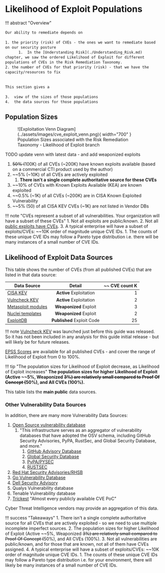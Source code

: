 # Likelihood of Exploit Populations

!!! abstract "Overview"
    
    Our ability to remediate depends on 

    1. the priority (risk) of CVEs - the ones we want to remediate based on our security posture
          1.  In the [Understanding Risk](./Understanding_Risk.md) chapter, we saw the ordered Likelihood of Exploit for different populations of CVEs in the Risk Remediation Taxonomy.
    2. the number of CVEs for that priority (risk) - that we have the capacity/resources to fix

   
    This section gives a

    3.  view of the sizes of those populations
    4.  the data sources for those populations

## Population Sizes

<figure markdown>
![Exploitation Venn Diagram](../assets/images/cve_exploit_venn.png){ width="700" }
<figcaption>Population Sizes associated with the Risk Remediation Taxonomy - Likelihood of Exploit branch</figcaption>
</figure>
TODO update venn with latest data - and add weaponized exploits

1. ~~50% (~~100K) of all CVEs (~200K) have known exploits available (based on a commercial CTI product used by the author)
2. ~~5% (~10K) of all CVEs are actively exploited 
    1. **There isn't a single complete authoritative source for these CVEs**
3. ~~10% of CVEs with Known Exploits Available (KEA) are known exploited
4. ~~0.5% (~1K) of all CVEs (~200K) are in CISA Known Exploited Vulnerability 
5. ~~5% (50) of all CISA KEV CVEs (~1K) are not listed in Vendor DBs

!!! note "CVEs represent a subset of all vulnerabilities. Your organization will have a subset of these CVEs"
     1. Not all exploits are public/known.
     2. Not all [public exploits have CVEs](https://unit42.paloaltonetworks.com/state-of-exploit-development/).
     3. A typical enterprise will have a subset of exploits/CVEs: ~~10K order of magnitude unique CVE IDs.
         1. The counts of these unique CVE IDs may follow a Pareto type distribution i.e. there will be many instances of a small number of CVE IDs.

## Likelihood of Exploit Data Sources

This table shows the number of CVEs (from all published CVEs) that are listed in that data source:

| Data Source |    Detail     | ~~ CVE count K | 
|-------------|:-------------:|---------------:|
| [CISA KEV](https://www.cisa.gov/known-exploited-vulnerabilities-catalog)    |  **Active** Exploitation|              1 | 
| [Vulncheck KEV](https://vulncheck.com/kev)    |  **Active** Exploitation|              2 | 
| [Metasploit modules](https://github.com/rapid7/metasploit-framework)  | **Weaponized** Exploit |              3 | 
| [Nuclei templates](https://github.com/projectdiscovery/nuclei-templates)      |  **Weaponized** Exploit           |              2 | 
| [ExploitDB](https://gitlab.com/exploit-database/exploitdb)   |  **Published** Exploit Code             |            25 | 

!!! note
    [Vulncheck KEV](https://vulncheck.com/press/vulncheck-kev) was launched just before this guide was released.
    So it has not been included in any analysis for this guide initial release - but will likely be for future releases.

[EPSS Scores](https://www.first.org/epss/api) are available for all published CVEs - and cover the range of Likelihood of Exploit  from 0 to 100%. 


!!! tip "The population sizes for Likelihood of Exploit decrease, as Likelihood of Exploit increases"
    **The population sizes for higher Likelihood of Exploit (Active ~~5%, Weaponized ~~3%) are relatively small compared to Proof Of Concept (~~50%), and All CVEs (100%).**

This table lists the **main public** data sources.


### Other Vulnerability Data Sources
In addition, there are many more Vulnerability Data Sources: 

1. [Open Source vulnerability database](https://osv.dev/)
      1. "This infrastructure serves as an aggregator of vulnerability databases that have adopted the OSV schema, including GitHub Security Advisories, PyPA, RustSec, and Global Security Database, and more."
         1. [GitHub Advisory Database](https://github.com/advisories)
         2. [Global Security Database](https://gsd.id/) 
         3. [PyPA/PYSEC](https://github.com/pypa/advisory-database/tree/main)
         4. [RUSTSEC](https://rustsec.org/)
2. [Red Hat Security Advisories/RHSB](https://access.redhat.com/security/updates/advisory/)
3. [Go Vulnerability Database](https://vuln.go.dev/)
4. [Dell Security Advisory](https://www.dell.com/support/security/en-ie)
5. Qualys Vulnerability database
6. Tenable Vulnerability database
7. [Trickest](https://github.com/trickest/cve) "Almost every publicly available CVE PoC"

Cyber Threat Intelligence vendors may provide an aggregation of this data.



!!! success "Takeaways"
    1. There isn't a single complete authoritative source for all CVEs that are actively exploited - so we need to use multiple incomplete imperfect sources.
    2. The population sizes for higher Likelihood of Exploit (Active ~~5%, Weaponized ~~3%) are relatively small compared to Proof Of Concept (~~50%), and All CVEs (100%).
    3. Not all vulnerabilities are public/known, and for those that are known, not all of them have CVEs assigned.
    4. A typical enterprise will have a subset of exploits/CVEs: ~~10K order of magnitude unique CVE IDs.
          1. The counts of these unique CVE IDs may follow a Pareto type distribution i.e. for your environment, there will likely be many instances of a small number of CVE IDs.